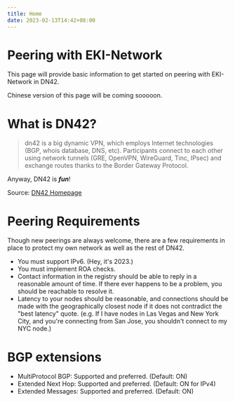 ```yaml
---
title: Home
date: 2023-02-13T14:42+08:00
---
```


# Peering with EKI-Network

This page will provide basic information to get started on peering with EKI-Network in DN42.

Chinese version of this page will be coming sooooon.

# What is DN42?

> dn42 is a big dynamic VPN, which employs Internet technologies (BGP, whois database, DNS, etc). Participants connect to each other using network tunnels (GRE, OpenVPN, WireGuard, Tinc, IPsec) and exchange routes thanks to the Border Gateway Protocol.

Anyway, DN42 is ***fun***!

Source: [DN42 Homepage](https://dn42.eu/home)

# Peering Requirements

Though new peerings are always welcome, there are a few requirements in place to protect my own network as well as the rest of DN42.

- You must support IPv6. (Hey, it's 2023.)
- You must implement ROA checks.
- Contact information in the registry should be able to reply in a reasonable amount of time. If there ever happens to be a problem, you should be reachable to resolve it.
- Latency to your nodes should be reasonable, and connections should be made with the geographically closest node if it does not contradict the "best latency" quote. (e.g. If I have nodes in Las Vegas and New York City, and you're connecting from San Jose, you shouldn't connect to my NYC node.)

# BGP extensions

- MultiProtocol BGP: Supported and preferred. (Default: ON)
- Extended Next Hop: Supported and preferred. (Default: ON for IPv4)
- Extended Messages: Supported and preferred. (Default: ON)

